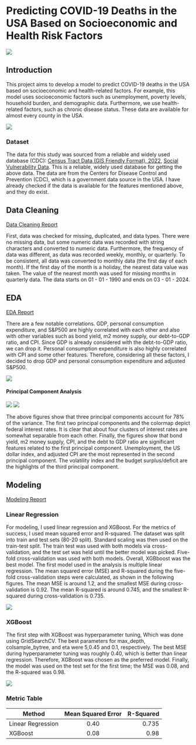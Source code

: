 # Predicting COVID-19 Deaths in the USA Based on Socioeconomic and Health Risk Factors

![](https://github.com/nadunKM/nadunKM-SVI_covid19_project/blob/main/Images/Covid_deaths.png)

## Introduction 
This project aims to develop a model to predict COVID-19 deaths in the USA based on socioeconomic and health-related factors. For example, this model uses socioeconomic factors such as unemployment, poverty levels, household burden, and demographic data. 
Furthermore, we use health-related factors, such as chronic disease status. These data are available for almost every county in the USA. 

![](https://github.com/nadunKM/Fed_interest_analysis/blob/main/Images/US%20Debt.png)

### Dataset
The data for this study was sourced from a reliable and widely used database (CDC): [Census Tract Data (GIS Friendly Format), 2022](https://data.cdc.gov/500-Cities-Places/PLACES-Census-Tract-Data-GIS-Friendly-Format-2022-/shc3-fzig/about_data), [Social Vulnerability Data](https://www.atsdr.cdc.gov/placeandhealth/svi/documentation/SVI_documentation_2022.html). This is a reliable, widely used database for getting the above data. The data are from the Centers for Disease Control and Prevention (CDC), which is a government data source in the USA. I have already checked if the data is available for the features mentioned above, and they do exist. 

## Data Cleaning

[Data Cleaning Report](https://github.com/nadunKM/Fed_interest_analysis/blob/main/Data%20Wrangling.ipynb)

First, data was checked for missing, duplicated, and data types. There were no missing data, but some numeric data was recorded with string characters and converted to numeric data. Furthermore, the frequency of data was different, as data was recorded weekly, monthly, or quarterly. To be consistent, all data was converted to monthly data (the first day of each month). If the first day of the month is a holiday, the nearest data value was taken. The value of the nearest month was used for missing months in quarterly data.  The data starts on 01 - 01 - 1990 and ends on 03 - 01 - 2024.

## EDA

[EDA Report](https://github.com/nadunKM/Fed_interest_analysis/blob/main/EDA.ipynb)

There are a few notable correlations. GDP, personal consumption expenditure, and S&P500 are highly correlated with each other and also with other variables such as bond yield, m2 money supply, our debt-to-GDP ratio, and CPI. Since GDP is already considered with the debt-to-GDP ratio, we can drop it. Personal consumption expenditure is also highly correlated with CPI and some other features. Therefore, considering all these factors, I decided to drop GDP and personal consumption expenditure and adjusted S&P500.

![](https://github.com/nadunKM/Fed_interest_analysis/blob/main/Images/heatmap.png)

#### Principal Component Analysis

![](https://github.com/nadunKM/Fed_interest_analysis/blob/main/Images/pca_explcum.png)                ![](https://github.com/nadunKM/Fed_interest_analysis/blob/main/Images/pca_comp.png)


The above figures show that three principal components account for 78% of the variance. The first two principal components and the colormap depict federal interest rates. It is clear that about four clusters of interest rates are somewhat separable from each other. Finally, the figures show that bond yield, m2 money supply, CPI, and the debt to GDP ratio are significant features related to the first principal component. Unemployment, the US dollar index, and adjusted CPI are the most represented in the second principal component. The volatility index and the budget surplus/deficit are the highlights of the third principal component.

## Modeling

[Modeling Report](https://github.com/nadunKM/Fed_interest_analysis/blob/main/EDA.ipynb)

### Linear Regression

For modeling, I used linear regression and XGBoost. For the metrics of success, I used mean squared error and R-squared. The dataset was split into train and test sets (80-20 split). Standard scaling was then used on the train-test split. The train test was used with both models via cross-validation, and the test set was held until the better model was picked. Five-fold cross-validation was used with both models. Overall, XGBboost was the best model. The first model used in the analysis is multiple linear regression. The mean squared error (MSE) and R-squared during the five-fold cross-validation steps were calculated, as shown in the following figures. The mean MSE is around 1.2, and the smallest MSE during cross-validation is 0.92. The mean R-squared is around 0.745, and the smallest R-squared during cross-validation is 0.735.

![](https://github.com/nadunKM/Fed_interest_analysis/blob/main/Images/linear_mse.png)

### XGBoost

The first step with XGBoost was hyperparameter tuning, Which was done using GridSearchCV. The best parameters for max_depth, colsample_bytree, and eta were 5,0.45 and 0.1, respectively. The best MSE during hyperparameter tuning was roughly 0.40, which is better than linear regression. Therefore, XGBoost was chosen as the preferred model. Finally, the model was used on the test set for the first time; the MSE was 0.08, and the R-squared was 0.98.

![](https://github.com/nadunKM/Fed_interest_analysis/blob/main/Images/test_solutions.png)

### Metric Table

| Method            | Mean Squared Error | R-Squared  |
| -------------     |:-------------:| -----:|
| Linear Regression | 0.40 | 0.735 |
| XGBoost     | 0.08     |   0.98 |







